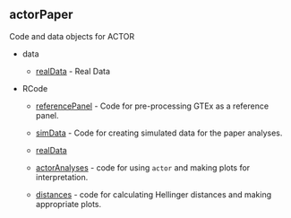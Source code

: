 ## actorPaper

Code and data objects for ACTOR
* data
    * [realData](https://github.com/mccabes292/actorPaper/tree/master/data/realData) - Real Data

* RCode
    * [referencePanel](https://github.com/mccabes292/actorPaper/tree/master/code/referencePanel) - Code for pre-processing GTEx as a reference panel.

    * [simData](https://github.com/mccabes292/actorPaper/tree/master/code/simData) - Code for creating simulated data for the paper analyses.
    
    * [realData](https://github.com/mccabes292/actorPaper/tree/master/code/realData)
    
    * [actorAnalyses](https://github.com/mccabes292/actorPaper/tree/master/code/actorAnalyses) - code for using `actor` and making plots for interpretation.

    * [distances](https://github.com/mccabes292/actorPaper/tree/master/code/distances) - code for calculating Hellinger distances and making appropriate plots.


